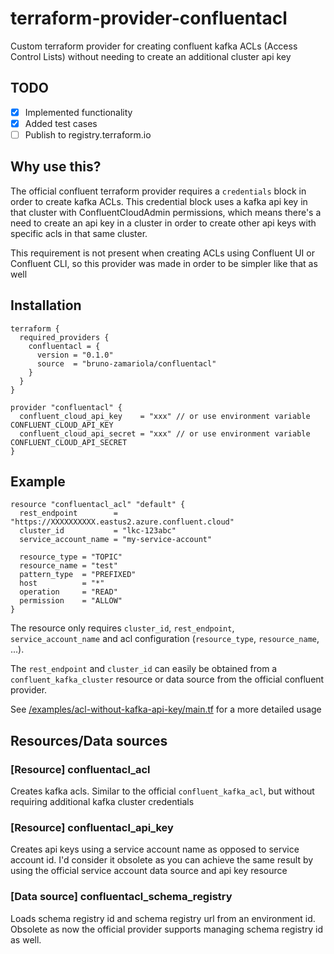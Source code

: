 # terraform-provider-confluentacl

Custom terraform provider for creating confluent kafka ACLs (Access Control Lists) without needing to create an 
additional cluster api key


## TODO
- [X] Implemented functionality
- [X] Added test cases
- [ ] Publish to registry.terraform.io

## Why use this?

The official confluent terraform provider requires a `credentials` block in order to create kafka ACLs. This credential 
block uses a kafka api key in that cluster with ConfluentCloudAdmin permissions, which means there's a need to create
an api key in a cluster in order to create other api keys with specific acls in that same cluster.

This requirement is not present when creating ACLs using Confluent UI or Confluent CLI, so this provider was made in order
to be simpler like that as well

## Installation

```hcl
terraform {
  required_providers {
    confluentacl = {
      version = "0.1.0"
      source  = "bruno-zamariola/confluentacl"
    }
  }
}

provider "confluentacl" {
  confluent_cloud_api_key    = "xxx" // or use environment variable CONFLUENT_CLOUD_API_KEY
  confluent_cloud_api_secret = "xxx" // or use environment variable CONFLUENT_CLOUD_API_SECRET
}
```

## Example

```hcl
resource "confluentacl_acl" "default" {
  rest_endpoint        = "https://XXXXXXXXXX.eastus2.azure.confluent.cloud"
  cluster_id           = "lkc-123abc"
  service_account_name = "my-service-account"

  resource_type = "TOPIC"
  resource_name = "test"
  pattern_type  = "PREFIXED"
  host          = "*"
  operation     = "READ"
  permission    = "ALLOW"
}
```

The resource only requires `cluster_id`, `rest_endpoint`, `service_account_name` and acl configuration (`resource_type`, `resource_name`, ...). 

The `rest_endpoint` and `cluster_id` can easily be obtained from a `confluent_kafka_cluster` resource or data source from 
the official confluent provider.

See [/examples/acl-without-kafka-api-key/main.tf](/examples/acl-without-kafka-api-key/main.tf) for a more detailed usage


## Resources/Data sources

### [Resource] confluentacl_acl

Creates kafka acls. Similar to the official `confluent_kafka_acl`, but without requiring additional kafka cluster credentials

### [Resource] confluentacl_api_key

Creates api keys using a service account name as opposed to service account id. I'd consider it obsolete as you can achieve
the same result by using the official service account data source and api key resource

### [Data source] confluentacl_schema_registry

Loads schema registry id and schema registry url from an environment id. 
Obsolete as now the official provider supports managing schema registry id as well.
